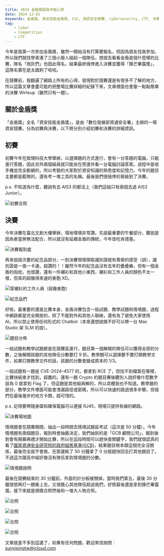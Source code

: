 ```yaml
---
title: 2024 金盾獎國高中組心得
date: 2024-12-01
keywords: 金盾獎, 資安技能金盾獎, CSC, 資訊安全競賽, cybersecurity, CTF, 決賽
tag:
    - Cyber
    - Competition
    - CTF
---
```


今年是我第一次參加金盾獎，雖然一開始沒有打算要報名，但因為朋友找我參加，所以我們就找學弟湊了三個小廢人組起一個隊伍，想說去看看金盾是個什麼樣的比賽，隊名「炮灰們」也因此得名，結果最終僥倖進入決賽並獲得「鋒芒畢露獎」，這隊名實在是太諷刺了哈哈。

在競賽前，我翻遍了網路上所有的心得，發現對於競賽還是有很多不了解的地方，所以這篇文章會盡可能的把整場比賽詳細的紀錄下來，文章裡面也會塞一點點簡單的決賽 Wirteup（雖然只有一題）。

## 關於金盾獎

「金盾獎」全名「資安技能金盾獎」，是由「數位發展部資通安全署」主辦的一場資安競賽，分為初賽與決賽，以下將分別介紹初賽和決賽的詳細資訊。

## 初賽

初賽今年在致理科技大學舉辦，以選擇題的方式進行，會有一台答題的電腦，只能進行答題，因此另外兩個組員就只能坐在旁邊共看一台電腦討論答案。過程中是收手機並完全斷網的，所以考驗的大家對於資安知識的熟悉度和記憶力。今年的題目主要都是藍隊的，還有考一堆工具的名稱。最後我們很僥倖的晉級到了決賽。

p.s. 不知道為什麼，聽說有去 AIS3 的都沒上（我們這組只有兩個去過 AIS3 Junior）。

![初賽合照](posts/2024-csc-writeup/01.webp)

## 決賽

今年決賽在臺北文創大樓舉辦，場地環境非常讚。先說最重要的午餐部分，聽說是因為麥當勞無法配合，所以就沒有延續金盾的傳統，今年改吃肯德基。

![決賽報到處](posts/2024-csc-writeup/02.webp)

再來說說次要的紀念品部分，一到決賽現場領取識別證就有尊榮的感受（誤），識別證是一張一卡通，超讚的！！雖然今年的紀念品沒有去年的疊疊樂，但有一個金盾的抱枕，也很讚，還有一件襯衫和其他小東西，襯衫和工作人員的顏色不太一樣，但真的超像得來速的麥胞 XD。

![穿襯衫的工作人員（超像麥胞）](posts/2024-csc-writeup/03.webp)

![紀念品們](posts/2024-csc-writeup/04.webp)

好啦，最重要的還是比賽本身，金盾決賽包含一般試題、教學試題和情境題，過程中網路都是完全開放的，除了不能對外和其他人聯絡，還有為了避免大家使用 AI，所以禁止使用任何形式的 Chatbot（本來還想說搞不好可以帶一台 Mac Studio 架 SLM 的說）。

![題目分佈](posts/2024-csc-writeup/05.webp)

一般試題和教學試題都是在競賽區進行，題目第一個解開的隊伍可以獲得全部的分數，之後解開該題的其他隊伍分數要打 9 折。教學題可以選擇要不要打開教學文件，如果打開教學文件的話，該題的分數會變成原本的 1/3。

一般試題有一題是 CVE-2024–4577 的，都拿到 RCE 了，但找不到檔案在哪裡，比賽快結束才找到，超蠢的。還有一題 Crypto 的題目賽後聽別人說好像什麼數字設為 0 就拿到 Flag 了，但這題是其他組員解的，所以具體我也不知道。教學題的部分，教學文件裡面可能會洩漏路徑或密碼，所以可以快速的跳過很多步驟，但我們在最後幾步的地方卡關，超可惜的。

p.s. 記得要帶隨身碟和確保電腦可以連接 RJ45，現場只提供有線的網路。

![決賽場地圖](posts/2024-csc-writeup/06.webp)

情境題會在競賽期間，抽出一段時間去情境試題區考試（這次是 50 分鐘）。今年情境題有兩個題目，報到時會抽籤決定，我們抽到的是「GCB 顧問公司」，報到後到會有開幕典禮才開始比賽，所以在這段時間可以趕快查關鍵字，我們就很認真的看了[國家資通安全研究院的政府組態基準(GCB)](https://www.nics.nat.gov.tw/core_business/cybersecurity_defense/GCB/)，結果題目根本跟這個完全沒關係，最後完全就不會做，在那邊耗了 50 分鐘拿了 0 分就趕快回去打其他題目了。不過這次國高中組好像沒有隊伍拿到情境題的分數。

![情境題說明](posts/2024-csc-writeup/07.webp)

最後在競賽結束的 30 分鐘前，外面的計分板被關掉，當時我們第五，最後 30 分鐘很想再打一題衝上去，又很擔心其他隊伍超過我們，好險最後還是拿到鋒芒畢露獎。接下來就是頒獎合照然後和一堆大人物合照。

![合照](posts/2024-csc-writeup/08.webp)

![合照](posts/2024-csc-writeup/09.webp)

![合照](posts/2024-csc-writeup/10.webp)

![合照](posts/2024-csc-writeup/11.webp)

文章就差不多到這邊了，如果有任何問題，歡迎來信詢問：sunyipingtw@icloud.com
